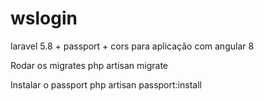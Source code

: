 # wslogin
laravel 5.8 + passport + cors
para aplicação com angular 8


Rodar os migrates
php artisan migrate

Instalar o passport
php artisan passport:install

